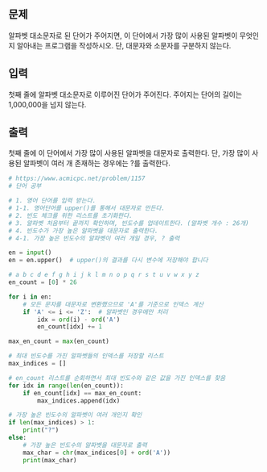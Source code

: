
## 문제

알파벳 대소문자로 된 단어가 주어지면, 이 단어에서 가장 많이 사용된 알파벳이 무엇인지 알아내는 프로그램을 작성하시오. 단, 대문자와 소문자를 구분하지 않는다.

## 입력

첫째 줄에 알파벳 대소문자로 이루어진 단어가 주어진다. 주어지는 단어의 길이는 1,000,000을 넘지 않는다.

## 출력

첫째 줄에 이 단어에서 가장 많이 사용된 알파벳을 대문자로 출력한다. 단, 가장 많이 사용된 알파벳이 여러 개 존재하는 경우에는 ?를 출력한다.

```python
# https://www.acmicpc.net/problem/1157
# 단어 공부

# 1. 영어 단어를 입력 받는다.
# 1-1. 영어단어를 upper()를 통해서 대문자로 만든다.
# 2. 빈도 체크를 위한 리스트를 초기화한다.
# 3. 알파벳 처음부터 끝까지 확인하며, 빈도수를 업데이트한다. (알파벳 개수 : 26개)
# 4. 빈도수가 가장 높은 알파벳을 대문자로 출력한다.
# 4-1. 가장 높은 빈도수의 알파벳이 여러 개일 경우, ? 출력

en = input()
en = en.upper()  # upper()의 결과를 다시 변수에 저장해야 합니다

# a b c d e f g h i j k l m n o p q r s t u v w x y z
en_count = [0] * 26

for i in en:
    # 모든 문자를 대문자로 변환했으므로 'A'를 기준으로 인덱스 계산
    if 'A' <= i <= 'Z':  # 알파벳인 경우에만 처리
        idx = ord(i) - ord('A')
        en_count[idx] += 1

max_en_count = max(en_count)

# 최대 빈도수를 가진 알파벳들의 인덱스를 저장할 리스트
max_indices = []

# en_count 리스트를 순회하면서 최대 빈도수와 같은 값을 가진 인덱스를 찾음
for idx in range(len(en_count)):
    if en_count[idx] == max_en_count:
        max_indices.append(idx)

# 가장 높은 빈도수의 알파벳이 여러 개인지 확인
if len(max_indices) > 1:
    print("?")
else:
    # 가장 높은 빈도수의 알파벳을 대문자로 출력
    max_char = chr(max_indices[0] + ord('A'))
    print(max_char)
```